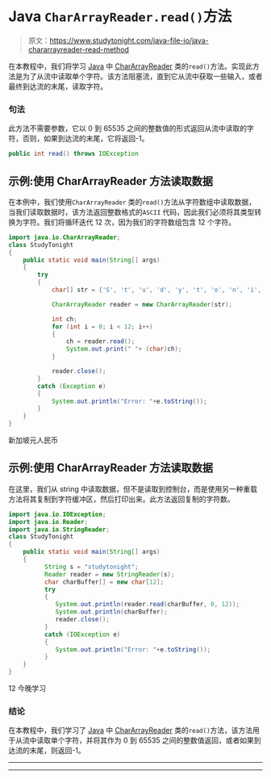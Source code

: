 # Java `CharArrayReader.read()`方法

> 原文：<https://www.studytonight.com/java-file-io/java-chararrayreader-read-method>

在本教程中，我们将学习 [Java](https://www.studytonight.com/java/) 中 [CharArrayReader](https://www.studytonight.com/java-file-io/java-chararrayreader-class) 类的`read()`方法。实现此方法是为了从流中读取单个字符。该方法阻塞流，直到它从流中获取一些输入，或者最终到达流的末尾，读取字符。

### 句法

此方法不需要参数，它以 0 到 65535 之间的整数值的形式返回从流中读取的字符，否则，如果到达流的末尾，它将返回-1。

```java
public int read() throws IOException 
```

## 示例:使用 CharArrayReader 方法读取数据

在本例中，我们使用`CharArrayReader` 类的`read()`方法从字符数组中读取数据，当我们读取数据时，该方法返回整数格式的`ASCII` 代码，因此我们必须将其类型转换为字符。我们将循环迭代 12 次，因为我们的字符数组包含 12 个字符。

```java
import java.io.CharArrayReader;
class StudyTonight
{
	public static void main(String[] args)  
	{ 
		try 
		{ 
			char[] str = {'S', 't', 'u', 'd', 'y', 't', 'o', 'n', 'i', 'g', 'h', 't' }; 

			CharArrayReader reader = new CharArrayReader(str); 

			int ch; 
			for (int i = 0; i < 12; i++) 
			{ 
				ch = reader.read(); 
				System.out.print(" "+ (char)ch); 
			} 

			reader.close(); 
		} 
		catch (Exception e)
		{ 
			System.out.println("Error: "+e.toString()); 
		} 
	} 
}
```

新加坡元人民币

## 示例:使用 CharArrayReader 方法读取数据

在这里，我们从 string 中读取数据，但不是读取到控制台，而是使用另一种重载方法将其复制到字符缓冲区，然后打印出来。此方法返回复制的字符数。

```java
import java.io.IOException;
import java.io.Reader;
import java.io.StringReader;
class StudyTonight
{
	public static void main(String[] args)  
	{ 
		  String s = "studytonight";  
	      Reader reader = new StringReader(s);  
	      char charBuffer[] = new char[12];  
	      try 
	      {  
	         System.out.println(reader.read(charBuffer, 0, 12));  
	         System.out.println(charBuffer);  
	         reader.close();  
	      } 
	      catch (IOException e)
	      {  
	         System.out.println("Error: "+e.toString());
	      }  
	} 
} 
```

12
今晚学习

### 结论

在本教程中，我们学习了 [Java](https://www.studytonight.com/java/) 中 [CharArrayReader](https://www.studytonight.com/java-file-io/java-chararrayreader-class) 类的`read()`方法，该方法用于从流中读取单个字符，并将其作为 0 到 65535 之间的整数值返回，或者如果到达流的末尾，则返回-1。

* * *

* * *
